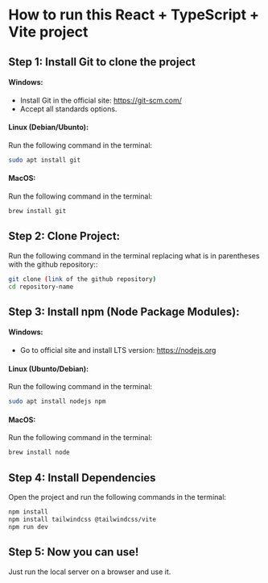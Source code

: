 # How to run this React + TypeScript + Vite project

## Step 1: Install Git to clone the project

#### Windows:
- Install Git in the official site: https://git-scm.com/
- Accept all standards options.

#### Linux (Debian/Ubunto):
Run the following command in the terminal:
```bash
sudo apt install git
```

#### MacOS:
Run the following command in the terminal:
```bash
brew install git
```


## Step 2: Clone Project:
Run the following command in the terminal replacing what is in parentheses with the github repository::
```bash
git clone (link of the github repository)
cd repository-name
```

## Step 3: Install npm (Node Package Modules):

#### Windows:
- Go to official site and install LTS version: https://nodejs.org

#### Linux (Ubunto/Debian):
Run the following command in the terminal:
```bash
sudo apt install nodejs npm
```

#### MacOS:
Run the following command in the terminal:
```bash
brew install node
```

## Step 4: Install Dependencies
Open the project and run the following commands in the terminal:
```bash
npm install
npm install tailwindcss @tailwindcss/vite
npm run dev
```

## Step 5: Now you can use!
Just run the local server on a browser and use it.